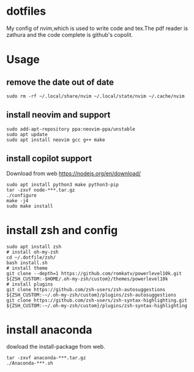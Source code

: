 # dotfiles

My config of nvim,which is used to write code and tex.The pdf reader is zathura and the code complete is github's copolit.

# Usage

## remove the date out of date
```shell
sudo rm -rf ~/.local/share/nvim ~/.local/state/nvim ~/.cache/nvim
```

## install neovim and support
```shell
sudo add-apt-repository ppa:neovim-ppa/unstable
sudo apt update
sudo apt install neovim gcc g++ make
```

## install copilot support
Download from web https://nodejs.org/en/download/
```shell
sudo apt install python3 make python3-pip 
tar -zxvf node-***.tar.gz
./configure
make -j4
sudo make install
```

# install zsh and config
```shell
sudo apt install zsh
# install oh-my-zsh
cd ~/.dotfile/zsh/
bash install.sh
# install theme
git clone --depth=1 https://github.com/romkatv/powerlevel10k.git ${ZSH_CUSTOM:-$HOME/.oh-my-zsh/custom}/themes/powerlevel10k
# install plugins
git clone https://github.com/zsh-users/zsh-autosuggestions ${ZSH_CUSTOM:-~/.oh-my-zsh/custom}/plugins/zsh-autosuggestions
git clone https://github.com/zsh-users/zsh-syntax-highlighting.git ${ZSH_CUSTOM:-~/.oh-my-zsh/custom}/plugins/zsh-syntax-highlighting
```

# install anaconda
dowload the install-package from web.
```shell
tar -zxvf anaconda-***.tar.gz
./Anaconda-***.sh
```
